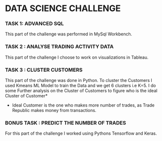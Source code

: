 # DATA SCIENCE CHALLENGE

### TASK 1: ADVANCED SQL

This part of the challenge was performed in MySql Workbench. 

### TASK 2 : ANALYSE TRADING ACTIVITY DATA

This part of the challenge I choose to work on visualizations in Tableau.

### TASK 3 : CLUSTER CUSTOMERS

This part of the challenge was done in Python. To cluster the Customers I used Kmeans ML Model to train the Data and we get 6 clusters i.e K=5.
I do some Further analysis on the Cluster of Customers to figure who is the ideal Cluster of Customer*

* Ideal Customer is the one who makes more number of trades, as Trade Republic makes money from transactions. 

### BONUS TASK : PREDICT THE NUMBER OF TRADES

For this part of the challenge I worked using Pythons Tensorflow and Keras. 
